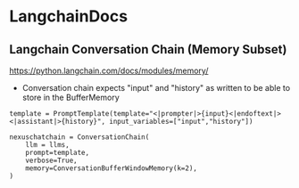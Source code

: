 # LangchainDocs

## Langchain Conversation Chain (Memory Subset)
https://python.langchain.com/docs/modules/memory/

- Conversation chain expects "input" and "history" as written to be able to store in the BufferMemory
```
template = PromptTemplate(template="<|prompter|>{input}<|endoftext|><|assistant|>{history}", input_variables=["input","history"])

nexuschatchain = ConversationChain(
    llm = llms,
    prompt=template,
    verbose=True,
    memory=ConversationBufferWindowMemory(k=2),
)
```
